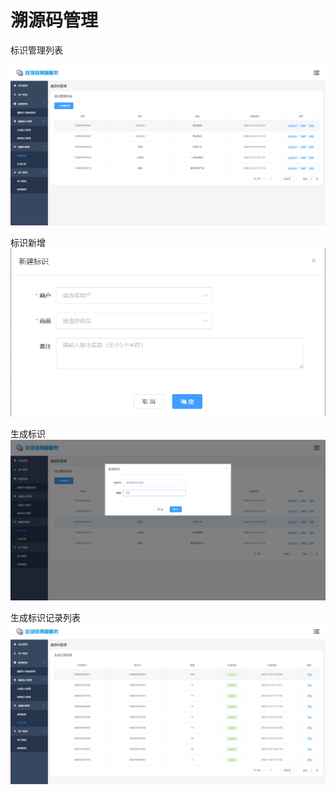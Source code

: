 # 溯源码管理

标识管理列表

![avatar](img/biaozhi/biaozhi-list.png)

标识新增
![avatar](img/biaozhi/biaozhi-add.png)

生成标识
![avatar](img/biaozhi/biaozhi-shengcheng.png)

生成标识记录列表
![avatar](img/biaozhi/jilu-list.png)